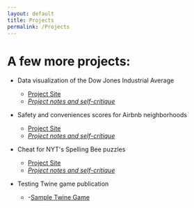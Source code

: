 ```yaml
---
layout: default
title: Projects
permalink: /Projects    
---
```


# A few more projects:

- Data visualization of the Dow Jones Industrial Average
    - [Project Site](/DJDataViz/index.html)
    - [_Project notes and self-critique_](https://github.com/spswanz/DJDataViz)
- Safety and conveniences scores for Airbnb neighborhoods
    - [Project Site](/airbnbNeighborhood/index.html)
    - [_Project notes and self-critique_](https://github.com/spswanz/airbnbNeighborhood)
- Cheat for NYT's Spelling Bee puzzles
    - [Project Site](/spellingbee.html)
    - [_Project notes and self-critique_](https://github.com/spswanz/NYT-Spelling-Bee-Cheat)

- Testing Twine game publication
  - -[Sample Twine Game](/TwineTest/TestStory.html)
